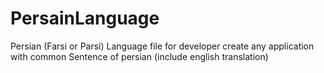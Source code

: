 # PersainLanguage
Persian (Farsi or Parsi) Language file for developer create any application with common Sentence of persian (include english translation)
